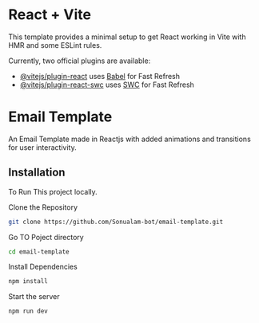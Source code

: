 # React + Vite

This template provides a minimal setup to get React working in Vite with HMR and some ESLint rules.

Currently, two official plugins are available:

- [@vitejs/plugin-react](https://github.com/vitejs/vite-plugin-react/blob/main/packages/plugin-react/README.md) uses [Babel](https://babeljs.io/) for Fast Refresh
- [@vitejs/plugin-react-swc](https://github.com/vitejs/vite-plugin-react-swc) uses [SWC](https://swc.rs/) for Fast Refresh


# Email Template

An Email Template made in Reactjs with added animations and transitions for user interactivity.

## Installation

To Run This project locally.

Clone the Repository

```bash
git clone https://github.com/Sonualam-bot/email-template.git
```

Go TO Poject directory

```bash
cd email-template
```

Install Dependencies

```bash
npm install
```

Start the server

```bash
npm run dev
```

